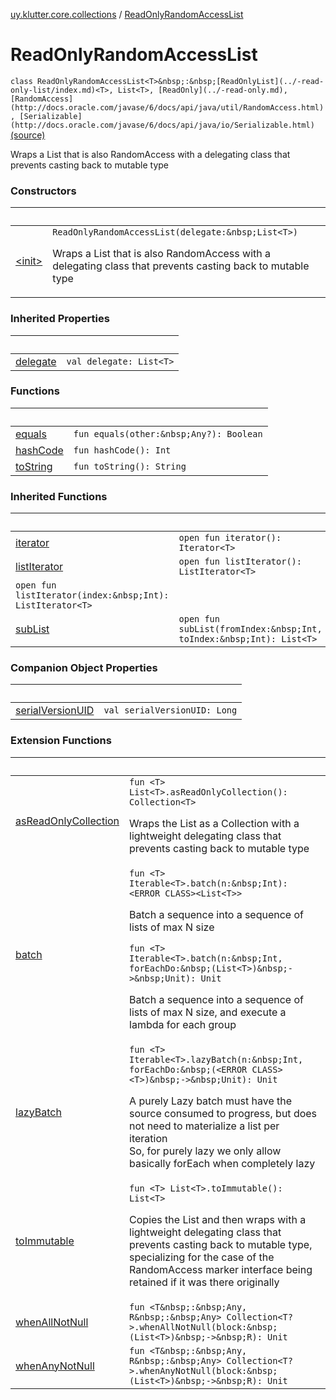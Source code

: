 [uy.klutter.core.collections](../index.md) / [ReadOnlyRandomAccessList](.)


# ReadOnlyRandomAccessList
`class ReadOnlyRandomAccessList<T>&nbsp;:&nbsp;[ReadOnlyList](../-read-only-list/index.md)<T>, List<T>, [ReadOnly](../-read-only.md), [RandomAccess](http://docs.oracle.com/javase/6/docs/api/java/util/RandomAccess.html), [Serializable](http://docs.oracle.com/javase/6/docs/api/java/io/Serializable.html)` [(source)](https://github.com/kohesive/klutter/blob/master/core-jdk6/src/main/kotlin/uy/klutter/core/common/Immutable.kt#L117)

Wraps a List that is also RandomAccess with a delegating class that prevents casting back to mutable type



### Constructors

|&nbsp;|&nbsp;|
|---|---|
| [&lt;init&gt;](-init-.md) | `ReadOnlyRandomAccessList(delegate:&nbsp;List<T>)`<p>Wraps a List that is also RandomAccess with a delegating class that prevents casting back to mutable type</p> |

### Inherited Properties

|&nbsp;|&nbsp;|
|---|---|
| [delegate](../-read-only-list/delegate.md) | `val delegate: List<T>` |

### Functions

|&nbsp;|&nbsp;|
|---|---|
| [equals](equals.md) | `fun equals(other:&nbsp;Any?): Boolean` |
| [hashCode](hash-code.md) | `fun hashCode(): Int` |
| [toString](to-string.md) | `fun toString(): String` |

### Inherited Functions

|&nbsp;|&nbsp;|
|---|---|
| [iterator](../-read-only-list/iterator.md) | `open fun iterator(): Iterator<T>` |
| [listIterator](../-read-only-list/list-iterator.md) | `open fun listIterator(): ListIterator<T>`
`open fun listIterator(index:&nbsp;Int): ListIterator<T>` |
| [subList](../-read-only-list/sub-list.md) | `open fun subList(fromIndex:&nbsp;Int, toIndex:&nbsp;Int): List<T>` |

### Companion Object Properties

|&nbsp;|&nbsp;|
|---|---|
| [serialVersionUID](serial-version-u-i-d.md) | `val serialVersionUID: Long` |

### Extension Functions

|&nbsp;|&nbsp;|
|---|---|
| [asReadOnlyCollection](../kotlin.collections.-list/as-read-only-collection.md) | `fun <T> List<T>.asReadOnlyCollection(): Collection<T>`<p>Wraps the List as a Collection with a lightweight delegating class that prevents casting back to mutable type</p> |
| [batch](../kotlin.collections.-iterable/batch.md) | `fun <T> Iterable<T>.batch(n:&nbsp;Int): <ERROR CLASS><List<T>>`<p>Batch a sequence into a sequence of lists of max N size</p>`fun <T> Iterable<T>.batch(n:&nbsp;Int, forEachDo:&nbsp;(List<T>)&nbsp;->&nbsp;Unit): Unit`<p>Batch a sequence into a sequence of lists of max N size, and execute a lambda for each group</p> |
| [lazyBatch](../kotlin.collections.-iterable/lazy-batch.md) | `fun <T> Iterable<T>.lazyBatch(n:&nbsp;Int, forEachDo:&nbsp;(<ERROR CLASS><T>)&nbsp;->&nbsp;Unit): Unit`<p>A purely Lazy batch must have the source consumed to progress, but does not need to materialize a list per iteration<br/>So, for purely lazy we only allow basically forEach when completely lazy</p> |
| [toImmutable](../kotlin.collections.-list/to-immutable.md) | `fun <T> List<T>.toImmutable(): List<T>`<p>Copies the List and then wraps with a lightweight delegating class that prevents casting back to mutable type,<br/>specializing for the case of the RandomAccess marker interface being retained if it was there originally</p> |
| [whenAllNotNull](../../uy.klutter.core.common/kotlin.collections.-collection/when-all-not-null.md) | `fun <T&nbsp;:&nbsp;Any, R&nbsp;:&nbsp;Any> Collection<T?>.whenAllNotNull(block:&nbsp;(List<T>)&nbsp;->&nbsp;R): Unit` |
| [whenAnyNotNull](../../uy.klutter.core.common/kotlin.collections.-collection/when-any-not-null.md) | `fun <T&nbsp;:&nbsp;Any, R&nbsp;:&nbsp;Any> Collection<T?>.whenAnyNotNull(block:&nbsp;(List<T>)&nbsp;->&nbsp;R): Unit` |
